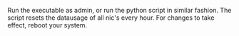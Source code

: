 Run the executable as admin, or run the python script in similar fashion. The script resets the datausage of all nic's every hour. For changes to take effect, reboot your system.
